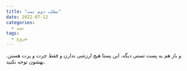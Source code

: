 ```yaml
---
title: "مطلب دوم تست"
date: 2022-07-12
categories:
  - تست
tags:
  - شروع
---
```



و باز هم یه پست تستی دیگه. این پستا هیچ ارزشی ندارن و فقط چرت و پرت هستن. بهشون توجه نکنید.


